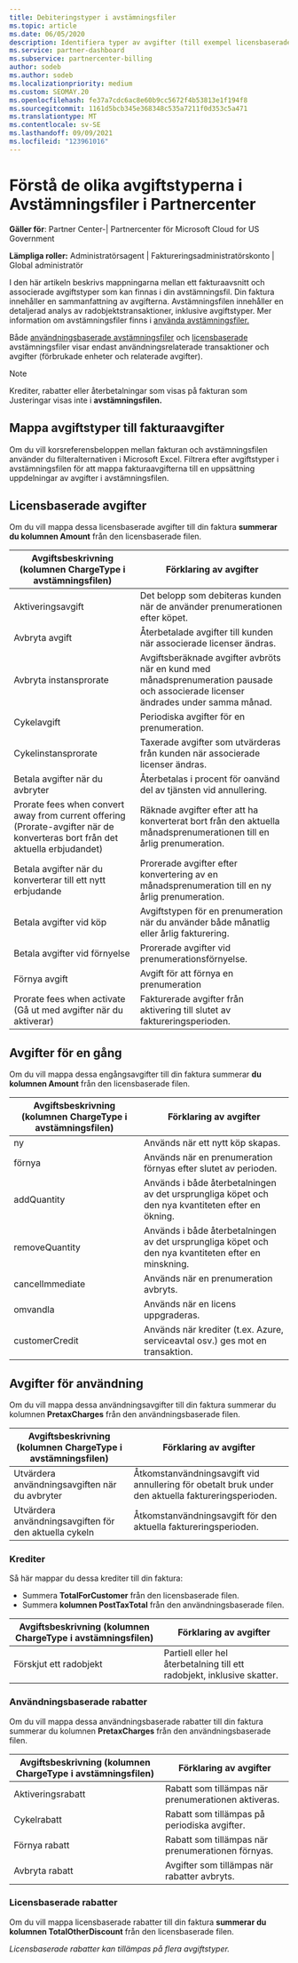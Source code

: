 ```yaml
---
title: Debiteringstyper i avstämningsfiler
ms.topic: article
ms.date: 06/05/2020
description: Identifiera typer av avgifter (till exempel licensbaserade, användningsbaserade och en-gång), krediter och rabatter i PartnerCenter-avstämningsfiler.
ms.service: partner-dashboard
ms.subservice: partnercenter-billing
author: sodeb
ms.author: sodeb
ms.localizationpriority: medium
ms.custom: SEOMAY.20
ms.openlocfilehash: fe37a7cdc6ac8e60b9cc5672f4b53813e1f194f8
ms.sourcegitcommit: 1161d5bcb345e368348c535a7211f0d353c5a471
ms.translationtype: MT
ms.contentlocale: sv-SE
ms.lasthandoff: 09/09/2021
ms.locfileid: "123961016"
---
```

# <a name="understand-the-different-charge-types-in-partner-center-reconciliation-files"></a>Förstå de olika avgiftstyperna i Avstämningsfiler i Partnercenter

**Gäller för**: Partner Center-| Partnercenter för Microsoft Cloud for US Government

**Lämpliga roller:** Administratörsagent | Faktureringsadministratörskonto | Global administratör

I den här artikeln beskrivs mappningarna mellan ett fakturaavsnitt och associerade avgiftstyper som kan finnas i din avstämningsfil. Din faktura innehåller en sammanfattning av avgifterna. Avstämningsfilen innehåller en detaljerad analys av radobjektstransaktioner, inklusive avgiftstyper. Mer information om avstämningsfiler finns i [använda avstämningsfiler.](use-the-reconciliation-files.md)

Både [användningsbaserade avstämningsfiler](usage-based-recon-files.md) och [licensbaserade](license-based-recon-files.md) avstämningsfiler visar endast användningsrelaterade transaktioner och avgifter (förbrukade enheter och relaterade avgifter).

> [!NOTE]
> Krediter, rabatter eller återbetalningar som visas på fakturan som Justeringar visas inte i **avstämningsfilen.**

## <a name="map-charge-types-to-invoice-charges"></a>Mappa avgiftstyper till fakturaavgifter

Om du vill korsreferensbeloppen mellan fakturan och avstämningsfilen använder du filteralternativen i Microsoft Excel. Filtrera efter avgiftstyper i avstämningsfilen för att mappa fakturaavgifterna till en uppsättning uppdelningar av avgifter i avstämningsfilen.

## <a name="license-based-charges"></a>Licensbaserade avgifter

Om du vill mappa dessa licensbaserade avgifter till din faktura **summerar du kolumnen Amount** från den licensbaserade filen.

| Avgiftsbeskrivning (kolumnen ChargeType i avstämningsfilen) | Förklaring av avgifter |
| ------------------------------------------------------------- | ------------------ |
| Aktiveringsavgift | Det belopp som debiteras kunden när de använder prenumerationen efter köpet. |
| Avbryta avgift | Återbetalade avgifter till kunden när associerade licenser ändras. |
| Avbryta instansprorate | Avgiftsberäknade avgifter avbröts när en kund med månadsprenumeration pausade och associerade licenser ändrades under samma månad. |
| Cykelavgift | Periodiska avgifter för en prenumeration. |
| Cykelinstansprorate | Taxerade avgifter som utvärderas från kunden när associerade licenser ändras. |
| Betala avgifter när du avbryter | Återbetalas i procent för oanvänd del av tjänsten vid annullering. |
| Prorate fees when convert away from current offering (Prorate-avgifter när de konverteras bort från det aktuella erbjudandet) | Räknade avgifter efter att ha konverterat bort från den aktuella månadsprenumerationen till en årlig prenumeration. |
| Betala avgifter när du konverterar till ett nytt erbjudande | Prorerade avgifter efter konvertering av en månadsprenumeration till en ny årlig prenumeration. |
| Betala avgifter vid köp | Avgiftstypen för en prenumeration när du använder både månatlig eller årlig fakturering. |
| Betala avgifter vid förnyelse | Prorerade avgifter vid prenumerationsförnyelse. |
| Förnya avgift | Avgift för att förnya en prenumeration |
| Prorate fees when activate (Gå ut med avgifter när du aktiverar) | Fakturerade avgifter från aktivering till slutet av faktureringsperioden. |

## <a name="one-time-charges"></a>Avgifter för en gång

Om du vill mappa dessa engångsavgifter till din faktura summerar **du kolumnen Amount** från den licensbaserade filen.

| Avgiftsbeskrivning (kolumnen ChargeType i avstämningsfilen) | Förklaring av avgifter |
| ------------------------------------------------------------- | ------------------ |
| ny | Används när ett nytt köp skapas. |
| förnya | Används när en prenumeration förnyas efter slutet av perioden. |
| addQuantity | Används i både återbetalningen av det ursprungliga köpet och den nya kvantiteten efter en ökning. |
| removeQuantity | Används i både återbetalningen av det ursprungliga köpet och den nya kvantiteten efter en minskning. |
| cancelImmediate | Används när en prenumeration avbryts. |
| omvandla | Används när en licens uppgraderas. |
| customerCredit | Används när krediter (t.ex. Azure, serviceavtal osv.) ges mot en transaktion. |

## <a name="usage-charges"></a>Avgifter för användning

Om du vill mappa dessa användningsavgifter till din faktura summerar du kolumnen **PretaxCharges** från den användningsbaserade filen.

| Avgiftsbeskrivning (kolumnen ChargeType i avstämningsfilen) | Förklaring av avgifter |
| ------------------------------------------------------------- | ------------------ |
| Utvärdera användningsavgiften när du avbryter | Åtkomstanvändningsavgift vid annullering för obetalt bruk under den aktuella faktureringsperioden. |
| Utvärdera användningsavgiften för den aktuella cykeln | Åtkomstanvändningsavgift för den aktuella faktureringsperioden. |

### <a name="credits"></a>Krediter

Så här mappar du dessa krediter till din faktura:

- Summera **TotalForCustomer** från den licensbaserade filen.
- Summera **kolumnen PostTaxTotal** från den användningsbaserade filen.

| Avgiftsbeskrivning (kolumnen ChargeType i avstämningsfilen) | Förklaring av avgifter |
| ------------------------------------------------------------- | ------------------ |
| Förskjut ett radobjekt | Partiell eller hel återbetalning till ett radobjekt, inklusive skatter. |

### <a name="usage-based-discounts"></a>Användningsbaserade rabatter

Om du vill mappa dessa användningsbaserade rabatter till din faktura summerar du kolumnen **PretaxCharges** från den användningsbaserade filen.

| Avgiftsbeskrivning (kolumnen ChargeType i avstämningsfilen) | Förklaring av avgifter |
| ------------------------------------------------------------- | ------------------ |
| Aktiveringsrabatt | Rabatt som tillämpas när prenumerationen aktiveras. |
| Cykelrabatt | Rabatt som tillämpas på periodiska avgifter. |
| Förnya rabatt | Rabatt som tillämpas när prenumerationen förnyas. |
| Avbryta rabatt | Avgifter som tillämpas när rabatter avbryts. |

### <a name="license-based-discounts"></a>Licensbaserade rabatter

Om du vill mappa licensbaserade rabatter till din faktura **summerar du kolumnen TotalOtherDiscount** från den licensbaserade filen.

*Licensbaserade rabatter kan tillämpas på flera avgiftstyper.*
